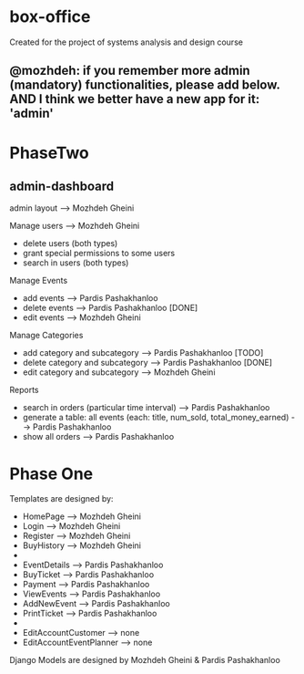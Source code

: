 # box-office
Created for the project of systems analysis and design course

@mozhdeh: if you remember more admin (mandatory) functionalities, please add below.
AND I think we better have a new app for it: 'admin'
------------------------------------------------------------------------------------

PhaseTwo
===============
admin-dashboard
--------------
admin layout  --> Mozhdeh Gheini

Manage users --> Mozhdeh Gheini
* delete users (both types)
* grant special permissions to some users
* search in users (both types)

Manage Events
* add events --> Pardis Pashakhanloo
* delete events --> Pardis Pashakhanloo [DONE]
* edit events --> Mozhdeh Gheini

Manage Categories
* add category and subcategory --> Pardis Pashakhanloo [TODO]
* delete category and subcategory --> Pardis Pashakhanloo [DONE]
* edit category and subcategory --> Mozhdeh Gheini

Reports
* search in orders (particular time interval) --> Pardis Pashakhanloo
* generate a table: all events (each: title, num_sold, total_money_earned) --> Pardis Pashakhanloo
* show all orders --> Pardis Pashakhanloo

Phase One
===============
Templates are designed by:
* HomePage    --> Mozhdeh Gheini
* Login       --> Mozhdeh Gheini
* Register    --> Mozhdeh Gheini
* BuyHistory  --> Mozhdeh Gheini
* 
* EventDetails  --> Pardis Pashakhanloo
* BuyTicket     --> Pardis Pashakhanloo
* Payment       --> Pardis Pashakhanloo
* ViewEvents    --> Pardis Pashakhanloo
* AddNewEvent   --> Pardis Pashakhanloo
* PrintTicket	--> Pardis Pashakhanloo
* 
* EditAccountCustomer --> none
* EditAccountEventPlanner --> none

Django Models are designed by Mozhdeh Gheini & Pardis Pashakhanloo

